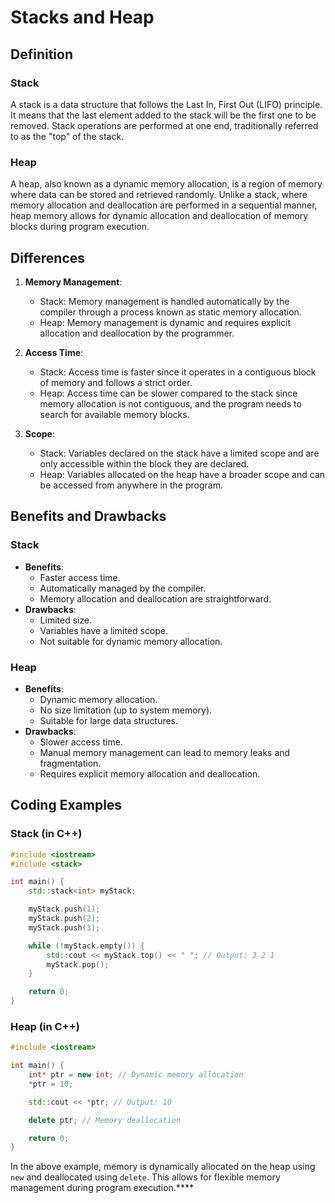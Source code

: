 # Stacks and Heap

## Definition

### Stack

A stack is a data structure that follows the Last In, First Out (LIFO) principle. It means that the last element added to the stack will be the first one to be removed. Stack operations are performed at one end, traditionally referred to as the "top" of the stack.

### Heap

A heap, also known as a dynamic memory allocation, is a region of memory where data can be stored and retrieved randomly. Unlike a stack, where memory allocation and deallocation are performed in a sequential manner, heap memory allows for dynamic allocation and deallocation of memory blocks during program execution.

## Differences

1. **Memory Management**:

   - Stack: Memory management is handled automatically by the compiler through a process known as static memory allocation.
   - Heap: Memory management is dynamic and requires explicit allocation and deallocation by the programmer.
2. **Access Time**:

   - Stack: Access time is faster since it operates in a contiguous block of memory and follows a strict order.
   - Heap: Access time can be slower compared to the stack since memory allocation is not contiguous, and the program needs to search for available memory blocks.
3. **Scope**:

   - Stack: Variables declared on the stack have a limited scope and are only accessible within the block they are declared.
   - Heap: Variables allocated on the heap have a broader scope and can be accessed from anywhere in the program.

## Benefits and Drawbacks

### Stack

- **Benefits**:
  - Faster access time.
  - Automatically managed by the compiler.
  - Memory allocation and deallocation are straightforward.
- **Drawbacks**:
  - Limited size.
  - Variables have a limited scope.
  - Not suitable for dynamic memory allocation.

### Heap

- **Benefits**:
  - Dynamic memory allocation.
  - No size limitation (up to system memory).
  - Suitable for large data structures.
- **Drawbacks**:
  - Slower access time.
  - Manual memory management can lead to memory leaks and fragmentation.
  - Requires explicit memory allocation and deallocation.

## Coding Examples

### Stack (in C++)

```cpp
#include <iostream>
#include <stack>

int main() {
    std::stack<int> myStack;

    myStack.push(1);
    myStack.push(2);
    myStack.push(3);

    while (!myStack.empty()) {
        std::cout << myStack.top() << " "; // Output: 3 2 1
        myStack.pop();
    }

    return 0;
}
```

### Heap (in C++)

```cpp
#include <iostream>

int main() {
    int* ptr = new int; // Dynamic memory allocation
    *ptr = 10;

    std::cout << *ptr; // Output: 10

    delete ptr; // Memory deallocation

    return 0;
}
```

In the above example, memory is dynamically allocated on the heap using `new` and deallocated using `delete`. This allows for flexible memory management during program execution.****
